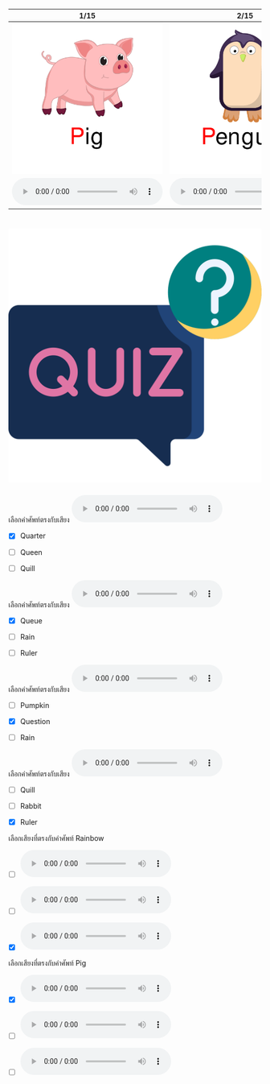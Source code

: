 <div class="carrousel">


|1/15|2/15|3/15|4/15|5/15|6/15|7/15|8/15|9/15|10/15|11/15|12/15|13/15|14/15|15/15|
| :----: | :----: | :----: | :----: | :----: | :----: | :----: | :----: | :----: | :----: | :----: | :----: | :----: | :----: | :----: |
|![](/media/img/P-Q-R__Pig.svg)|![](/media/img/P-Q-R__Penguin.svg)|![](/media/img/P-Q-R__Papaya.svg)|![](/media/img/P-Q-R__Pumpkin.svg)|![](/media/img/P-Q-R__Pizza.svg)|![](/media/img/P-Q-R__Queue.svg)|![](/media/img/P-Q-R__Queen.svg)|![](/media/img/P-Q-R__Question.svg)|![](/media/img/P-Q-R__Quarter.svg)|![](/media/img/P-Q-R__Quill.svg)|![](/media/img/P-Q-R__Rain.svg)|![](/media/img/P-Q-R__Rainbow.svg)|![](/media/img/P-Q-R__Rabbit.svg)|![](/media/img/P-Q-R__Rubber.svg)|![](/media/img/P-Q-R__Ruler.svg)|
|![](/media/audio/Pig.mp3)|![](/media/audio/Penguin.mp3)|![](/media/audio/Papaya.mp3)|![](/media/audio/Pumpkin.mp3)|![](/media/audio/Pizza.mp3)|![](/media/audio/Queue.mp3)|![](/media/audio/Queen.mp3)|![](/media/audio/Question.mp3)|![](/media/audio/Quarter.mp3)|![](/media/audio/Quill.mp3)|![](/media/audio/Rain.mp3)|![](/media/audio/Rainbow.mp3)|![](/media/audio/Rabbit.mp3)|![](/media/audio/Rubber.mp3)|![](/media/audio/Ruler.mp3)|

</div>



# ![icon](/media/icons/quiz.svg) 


เลือกคำศัพท์ตรงกับเสียง ![](/media/audio/Quarter.mp3) 
 - [x] Quarter
 - [ ] Queen
 - [ ] Quill


เลือกคำศัพท์ตรงกับเสียง ![](/media/audio/Queue.mp3) 
 - [x] Queue
 - [ ] Rain
 - [ ] Ruler


เลือกคำศัพท์ตรงกับเสียง ![](/media/audio/Question.mp3) 
 - [ ] Pumpkin
 - [x] Question
 - [ ] Rain


เลือกคำศัพท์ตรงกับเสียง ![](/media/audio/Ruler.mp3) 
 - [ ] Quill
 - [ ] Rabbit
 - [x] Ruler


เลือกเสียงที่ตรงกับคำศัพท์ Rainbow 
 - [ ] ![](/media/audio/Queen.mp3)
 - [ ] ![](/media/audio/Rabbit.mp3)
 - [x] ![](/media/audio/Rainbow.mp3)


เลือกเสียงที่ตรงกับคำศัพท์ Pig 
 - [x] ![](/media/audio/Pig.mp3)
 - [ ] ![](/media/audio/Rabbit.mp3)
 - [ ] ![](/media/audio/Ruler.mp3)

